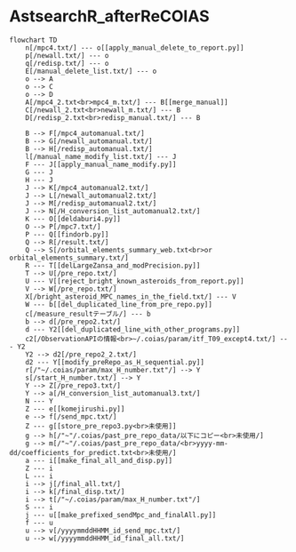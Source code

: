 # AstsearchR_afterReCOIAS

```mermaid
flowchart TD
    n[/mpc4.txt/] --- o[[apply_manual_delete_to_report.py]]
    p[/newall.txt/] --- o
    q[/redisp.txt/] --- o
    E[/manual_delete_list.txt/] --- o
    o --> A
    o --> C
    o --> D
    A[/mpc4_2.txt<br>mpc4_m.txt/] --- B[[merge_manual]]
    C[/newall_2.txt<br>newall_m.txt/] --- B
    D[/redisp_2.txt<br>redisp_manual.txt/] --- B

    B --> F[/mpc4_automanual.txt/]
    B --> G[/newall_automanual.txt/]
    B --> H[/redisp_automanual.txt/]
    l[/manual_name_modify_list.txt/] --- J
    F --- J[[apply_manual_name_modify.py]]
    G --- J
    H --- J
    J --> K[/mpc4_automanual2.txt/]
    J --> L[/newall_automanual2.txt/]
    J --> M[/redisp_automanual2.txt/]
    J --> N[/H_conversion_list_automanual2.txt/]
    K --- O[[deldaburi4.py]]
    O --> P[/mpc7.txt/]
    P --- Q[[findorb.py]]
    Q --> R[/result.txt/]
    Q --> S[/orbital_elements_summary_web.txt<br>or orbital_elements_summary.txt/]
    R --- T[[delLargeZansa_and_modPrecision.py]]
    T --> U[/pre_repo.txt/]
    U --- V[[reject_bright_known_asteroids_from_report.py]]
    V --> W[/pre_repo.txt/]
    X[/bright_asteroid_MPC_names_in_the_field.txt/] --- V
	W --- b[[del_duplicated_line_from_pre_repo.py]]
	c[/measure_resultテーブル/] --- b
	b --> d[/pre_repo2.txt/]
    d --- Y2[[del_duplicated_line_with_other_programs.py]]
    c2[/ObservationAPIの情報<br>~/.coias/param/itf_T09_except4.txt/] --- Y2
    Y2 --> d2[/pre_repo2_2.txt/]
    d2 --- Y[[modify_preRepo_as_H_sequential.py]]
    r[/"~/.coias/param/max_H_number.txt"/] --> Y
    s[/start_H_number.txt/] --> Y
    Y --> Z[/pre_repo3.txt/]
    Y --> a[/H_conversion_list_automanual3.txt/]
    N --- Y
    Z --- e[[komejirushi.py]]
    e --> f[/send_mpc.txt/]
    Z --- g[[store_pre_repo3.py<br>未使用]]
    g --> h[/"~"/.coias/past_pre_repo_data/以下にコピー<br>未使用/]
    g --> m[/"~"/.coias/past_pre_repo_data/<br>yyyy-mm-dd/coefficients_for_predict.txt<br>未使用/]
    a --- i[[make_final_all_and_disp.py]]
    Z --- i
    L --- i
    i --> j[/final_all.txt/]
    i --> k[/final_disp.txt/]
    i --> t[/"~/.coias/param/max_H_number.txt"/]
    S --- i
    j --- u[[make_prefixed_sendMpc_and_finalAll.py]]
    f --- u
    u --> v[/yyyymmddHHMM_id_send_mpc.txt/]
    u --> w[/yyyymmddHHMM_id_final_all.txt/]
``````

<!--
    click B1 "https://github.com/COIAS-program/COIAS_program_github/blob/main/src7_AstsearchR_afterReCOIAS/adjust_newH_manual.py"
    click B "https://github.com/COIAS-program/COIAS_program_github/blob/main/src7_AstsearchR_afterReCOIAS/merge_manual"
    click J "https://github.com/COIAS-program/COIAS_program_github/blob/main/src7_AstsearchR_afterReCOIAS/apply_manual_name_modify.py"
    click O "https://github.com/COIAS-program/COIAS_program_github/blob/main/src7_AstsearchR_afterReCOIAS/deldaburi4.py"
    click Q "https://github.com/COIAS-program/COIAS_program_github/blob/main/src7_AstsearchR_afterReCOIAS/findorb.py"
    click T "https://github.com/COIAS-program/COIAS_program_github/blob/main/src7_AstsearchR_afterReCOIAS/delLargeZansa_and_modPrecision.py"
    click V "https://github.com/COIAS-program/COIAS_program_github/blob/main/src7_AstsearchR_afterReCOIAS/reject_bright_known_asteroids_from_report.py"
    click Y "https://github.com/COIAS-program/COIAS_program_github/blob/main/src7_AstsearchR_afterReCOIAS/modify_preRepo_as_H_sequential.py"
    click b "https://github.com/COIAS-program/COIAS_program_github/blob/main/src7_AstsearchR_afterReCOIAS/del_duplicated_line_from_pre_repo2.py"
    click e "https://github.com/COIAS-program/COIAS_program_github/blob/main/src7_AstsearchR_afterReCOIAS/komejirushi.py"
    click g "https://github.com/COIAS-program/COIAS_program_github/blob/main/src7_AstsearchR_afterReCOIAS/store_pre_repo3.py"
    click i "https://github.com/COIAS-program/COIAS_program_github/blob/main/src7_AstsearchR_afterReCOIAS/make_final_all_and_disp.py"
    click o "https://github.com/COIAS-program/COIAS_program_github/blob/main/src7_AstsearchR_afterReCOIAS/apply_manual_delete_to_report.py"
    
    click F "https://github.com/COIAS-program/COIAS_program_github/blob/main/flowcharts/sample7/mpc4_automanual.txt"
    click G "https://github.com/COIAS-program/COIAS_program_github/blob/main/flowcharts/sample7/newall_automanual.txt"
    click H "https://github.com/COIAS-program/COIAS_program_github/blob/main/flowcharts/sample7/redisp_automanual.txt"
    click I "https://github.com/COIAS-program/COIAS_program_github/blob/main/flowcharts/sample7/H_conversion_list_automanual.txt"
    click K "https://github.com/COIAS-program/COIAS_program_github/blob/main/flowcharts/sample7/mpc4_automanual2.txt"
    click L "https://github.com/COIAS-program/COIAS_program_github/blob/main/flowcharts/sample7/newall_automanual2.txt"
    click M "https://github.com/COIAS-program/COIAS_program_github/blob/main/flowcharts/sample7/redisp_automanual2.txt"
    click N "https://github.com/COIAS-program/COIAS_program_github/blob/main/flowcharts/sample7/H_conversion_list_automanual2.txt"
    click P "https://github.com/COIAS-program/COIAS_program_github/blob/main/flowcharts/sample7/mpc7.txt"
    click R "https://github.com/COIAS-program/COIAS_program_github/blob/main/flowcharts/sample7/result.txt"
    click S "https://github.com/COIAS-program/COIAS_program_github/blob/main/flowcharts/sample7/orbital_elements_summary_web.txt"
    click U "https://github.com/COIAS-program/COIAS_program_github/blob/main/flowcharts/sample7/pre_repo.txt"
    click W "https://github.com/COIAS-program/COIAS_program_github/blob/main/flowcharts/sample7/pre_repo.txt"
    click X "https://github.com/COIAS-program/COIAS_program_github/blob/main/flowcharts/sample2/bright_asteroid_MPC_names_in_the_field.txt"
    click Z "https://github.com/COIAS-program/COIAS_program_github/blob/main/flowcharts/sample7/pre_repo3.txt"
    click a "https://github.com/COIAS-program/COIAS_program_github/blob/main/flowcharts/sample7/H_conversion_list_automanual3.txt"
    click c "https://github.com/COIAS-program/COIAS_program_github/blob/main/flowcharts/sample7/pre_repo3_sample.txt"
    click d "https://github.com/COIAS-program/COIAS_program_github/blob/main/flowcharts/sample7/pre_repo2.txt"
    click f "https://github.com/COIAS-program/COIAS_program_github/blob/main/flowcharts/sample7/send_mpc.txt"
    click j "https://github.com/COIAS-program/COIAS_program_github/blob/main/flowcharts/sample7/final_all.txt"
    click k "https://github.com/COIAS-program/COIAS_program_github/blob/main/flowcharts/sample7/final_disp.txt"
    click l "https://github.com/COIAS-program/COIAS_program_github/blob/main/flowcharts/sample7/manual_name_modify_list.txt"
    click m "https://github.com/COIAS-program/COIAS_program_github/blob/main/flowcharts/sample7/coefficients_for_predict.txt"
    click A "https://github.com/COIAS-program/COIAS_program_github/blob/main/flowcharts/sample7/mpc4_2.txt"
    click C "https://github.com/COIAS-program/COIAS_program_github/blob/main/flowcharts/sample7/newall_2.txt"
    click D "https://github.com/COIAS-program/COIAS_program_github/blob/main/flowcharts/sample7/redisp_2.txt"
    click r "https://github.com/COIAS-program/COIAS_program_github/blob/main/flowcharts/sample5/max_H_number.txt"
    click s "https://github.com/COIAS-program/COIAS_program_github/blob/main/flowcharts/sample5/start_H_number.txt"
    click t "https://github.com/COIAS-program/COIAS_program_github/blob/main/flowcharts/sample5/max_H_number.txt"
-->